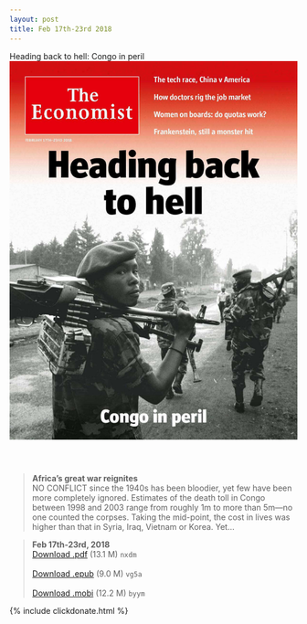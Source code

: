 ```yaml
---
layout: post
title: Feb 17th-23rd 2018
---
```


<div class="message">
	Heading back to hell: Congo in peril
</div>

<header class="xmas">
<div class="cover upload">
<img src="/public/img/the-economist/img_2018.02.17.jpg" />
</div>
</header>
<!--more-->

> **Africa’s great war reignites** <br/>
NO CONFLICT since the 1940s has been bloodier, yet few have been more completely ignored. Estimates of the death toll in Congo between 1998 and 2003 range from roughly 1m to more than 5m—no one counted the corpses. Taking the mid-point, the cost in lives was higher than that in Syria, Iraq, Vietnam or Korea. Yet...

> **Feb 17th-23rd, 2018**<br/>
[Download .pdf](https://pan.baidu.com/s/1i6LrN7J) (13.1 M) 
`nxdm` <br/><br/>
[Download .epub](https://pan.baidu.com/s/1qZ543Yc) (9.0 M) 
`vg5a` <br/><br/>
[Download .mobi](https://pan.baidu.com/s/1snqP8Vr) (12.2 M) 
`byym`



{% include clickdonate.html %}
